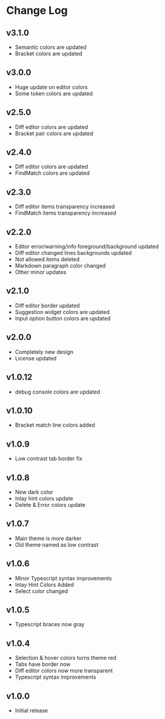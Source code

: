 # Change Log

## v3.1.0
- Semantic colors are updated
- Bracket colors are updated

## v3.0.0
- Huge update on editor colors
- Some token colors are updated

## v2.5.0
- Diff editor colors are updated
- Bracket pair colors are updated

## v2.4.0
- Diff editor colors are updated
- FindMatch colors are updated

## v2.3.0
- Diff editor items transparency increased
- FindMatch items transparency increased

## v2.2.0
- Editor error/warning/info foreground/background updated
- Diff editor changed lines backgrounds updated
- Not allowed items deleted
- Markdown paragraph color changed
- Other minor updates

## v2.1.0
- Diff editor border updated
- Suggestion widget colors are updated
- Input option button colors are updated

## v2.0.0
- Completely new design
- License updated

## v1.0.12
- debug console colors are updated

## v1.0.10
- Bracket match line colors added

## v1.0.9
- Low contrast tab border fix

## v1.0.8
- New dark color
- Inlay hint colors update
- Delete & Error colors update

## v1.0.7
- Main theme is more darker
- Old theme named as low contrast

## v1.0.6
- Minor Typescript syntax improvements
- Inlay Hint Colors Added
- Select color changed

## v1.0.5
- Typescript braces now gray

## v1.0.4
- Selection & hover colors turns theme red
- Tabs have border now
- Diff editor colors now more transparent
- Typescript syntax improvements

## v1.0.0
- Initial release
